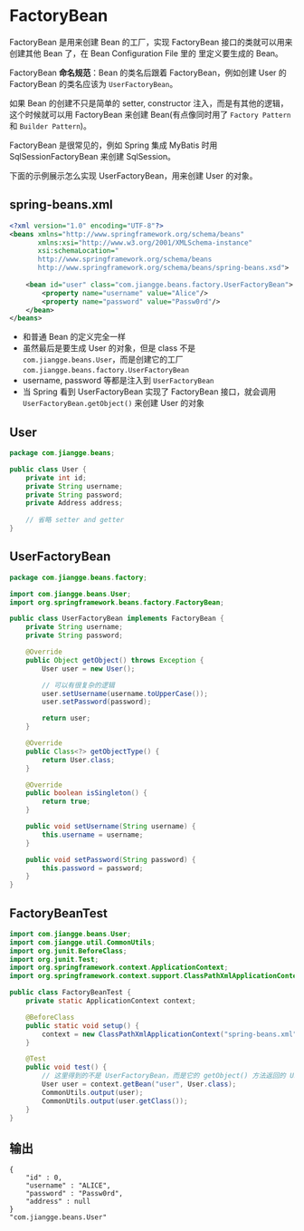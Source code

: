 # FactoryBean 

FactoryBean 是用来创建 Bean 的工厂，实现 FactoryBean 接口的类就可以用来创建其他 Bean 了，在 Bean Configuration File 里的 <bean> 里定义要生成的 Bean。

FactoryBean **命名规范**：Bean 的类名后跟着 FactoryBean，例如创建 User 的 FactoryBean 的类名应该为 `UserFactoryBean`。

如果 Bean 的创建不只是简单的 setter, constructor 注入，而是有其他的逻辑，这个时候就可以用 FactoryBean 来创建 Bean(有点像同时用了 `Factory Pattern` 和 `Builder Pattern`)。

FactoryBean 是很常见的，例如 Spring 集成 MyBatis 时用 SqlSessionFactoryBean 来创建 SqlSession。

下面的示例展示怎么实现 UserFactoryBean，用来创建 User 的对象。

## spring-beans.xml

```xml
<?xml version="1.0" encoding="UTF-8"?>
<beans xmlns="http://www.springframework.org/schema/beans"
       xmlns:xsi="http://www.w3.org/2001/XMLSchema-instance"
       xsi:schemaLocation="
       http://www.springframework.org/schema/beans
       http://www.springframework.org/schema/beans/spring-beans.xsd">
    
    <bean id="user" class="com.jiangge.beans.factory.UserFactoryBean">
        <property name="username" value="Alice"/>
        <property name="password" value="Passw0rd"/>
    </bean>
</beans>
```
- <bean> 和普通 Bean 的定义完全一样
- 虽然最后是要生成 User 的对象，但是 class 不是 `com.jiangge.beans.User`，而是创建它的工厂 `com.jiangge.beans.factory.UserFactoryBean`
- username, password 等都是注入到 `UserFactoryBean`
- 当 Spring 看到 UserFactoryBean 实现了 FactoryBean 接口，就会调用 `UserFactoryBean.getObject()` 来创建 User 的对象

## User

```java
package com.jiangge.beans;

public class User {
    private int id;
    private String username;
    private String password;
    private Address address;
    
    // 省略 setter and getter
}
```
## UserFactoryBean

```java
package com.jiangge.beans.factory;

import com.jiangge.beans.User;
import org.springframework.beans.factory.FactoryBean;

public class UserFactoryBean implements FactoryBean {
    private String username;
    private String password;

    @Override
    public Object getObject() throws Exception {
        User user = new User();

        // 可以有很复杂的逻辑
        user.setUsername(username.toUpperCase());
        user.setPassword(password);

        return user;
    }

    @Override
    public Class<?> getObjectType() {
        return User.class;
    }

    @Override
    public boolean isSingleton() {
        return true;
    }

    public void setUsername(String username) {
        this.username = username;
    }

    public void setPassword(String password) {
        this.password = password;
    }
}
```
## FactoryBeanTest

```java
import com.jiangge.beans.User;
import com.jiangge.util.CommonUtils;
import org.junit.BeforeClass;
import org.junit.Test;
import org.springframework.context.ApplicationContext;
import org.springframework.context.support.ClassPathXmlApplicationContext;

public class FactoryBeanTest {
    private static ApplicationContext context;

    @BeforeClass
    public static void setup() {
        context = new ClassPathXmlApplicationContext("spring-beans.xml");
    }

    @Test
    public void test() {
        // 这里得到的不是 UserFactoryBean，而是它的 getObject() 方法返回的 User
        User user = context.getBean("user", User.class);
        CommonUtils.output(user);
        CommonUtils.output(user.getClass());
    }
}
```
## 输出

```
{
    "id" : 0,
    "username" : "ALICE",
    "password" : "Passw0rd",
    "address" : null
}
"com.jiangge.beans.User"
```


